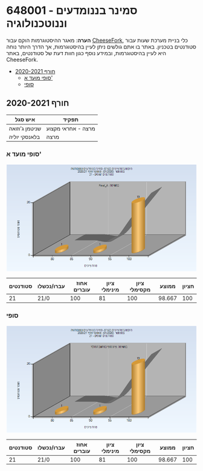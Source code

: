 # 648001 - סמינר בננומדעים וננוטכנולוגיה

**הערה**: מאגר ההיסטוגרמות הוקם עבור [CheeseFork](https://cheesefork.cf/), כלי בניית מערכת שעות עבור סטודנטים בטכניון. באתר בו אתם גולשים ניתן לעיין בהיסטוגרמות, אך הדרך היותר נוחה היא לעיין בהיסטוגרמות, ובמידע נוסף כגון חוות דעת של סטודנטים, באתר CheeseFork.

* [חורף 2020-2021](#202001)
  * [סופי מועד א'](#202001-Final_A)
  * [סופי](#202001-Finals)

<h2 id="202001">חורף 2020-2021</h2>

| איש סגל | תפקיד |
| ---- | ---- |
| שניטמן ג'וזואה | מרצה - אחראי מקצוע |
| בלאנסקי יוליה | מרצה |

<h3 id="202001-Final_A">סופי מועד א'</h3>

![202001 Final_A](202001/Final_A.png)

| סטודנטים | עברו/נכשלו | אחוז עוברים | ציון מינימלי | ציון מקסימלי | ממוצע | חציון |
| ---- | ---- | ---- | ---- | ---- | ---- | ---- |
| 21 | 21/0 | 100 | 81 | 100 | 98.667 | 100 |

<h3 id="202001-Finals">סופי</h3>

![202001 Finals](202001/Finals.png)

| סטודנטים | עברו/נכשלו | אחוז עוברים | ציון מינימלי | ציון מקסימלי | ממוצע | חציון |
| ---- | ---- | ---- | ---- | ---- | ---- | ---- |
| 21 | 21/0 | 100 | 81 | 100 | 98.667 | 100 |

